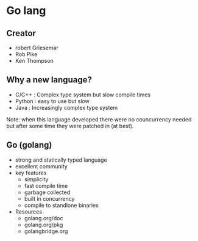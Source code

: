 # Go lang

## Creator
- robert Griesemar 
- Rob Pike
- Ken Thompson

## Why a new language?
- C/C++ :  Complex type system but slow compile times
- Python : easy to use but slow
- Java : Increasingly complex type system

Note: when this language developed there were no councurrency needed but after some time they were patched in (at best).

## Go (golang)
- strong and statically typed language
- excellent community
- key features
    - simplicity
    - fast compile time
    - garbage collected
    - built in concurrency
    - compile to standlone binaries
- Resources
    - golang.org/doc
    - golang.org/pkg
    - golangbridge.org 

